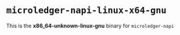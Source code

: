 # `microledger-napi-linux-x64-gnu`

This is the **x86_64-unknown-linux-gnu** binary for `microledger-napi`
